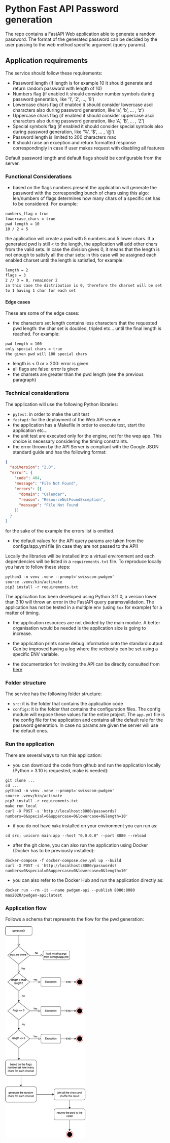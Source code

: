 # Python Fast API Password generation

The repo contains a FastAPI Web application able to generate a random password. The format of the generated password
can be decided by the user passing to the web method specific argument (query params).

## Application requirements
The service should follow these requirements:
- Password length (if length is for example 10 it should generate and return random password with length of 10)
- Numbers flag (if enabled it should consider number symbols during password generation, like ‘1’, ‘2’, …, ‘9’)
- Lowercase chars flag (if enabled it should consider lowercase ascii characters also during password generation, like ‘a’, ‘b’, … , ‘z’)
- Uppercase chars flag (if enabled it should consider uppercase ascii characters also during password generation, like ‘A’, ‘B’, … , ‘Z’)
- Special symbols flag (if enabled it should consider special symbols also during password generation, like ‘%’, ‘$’, … , ‘@’)
- Password length is limited to 200 characters max
- It should raise an exception and return formatted response correspondingly in case if user makes request with disabling all features

Default password length and default flags should be configurable from the server.

### Functional Considerations

- based on the flags numbers present the application will generate the password with the corresponding bunch of chars using this algo: len/numbers of flags determines how many chars of a specific set has to be considered. For example:

```shell
numbers_flag = true
lowercase_chars = true
pwd length = 10
10 / 2 = 5
```

the application will create a pwd with 5 numbers and 5 lower chars. If a generated pwd is still < to the length, the application will add other chars
from the valid sets. In case the division gives 0, it means that the length is not enough to satisfy all the char sets: in this case will be assigned
each enabled charset until the length is satisfied, for example:

```shell
length = 2
flags = 3
2 // 3 = 0, remainder 2
in this case the distribution is 0, therefore the charset will be set to 1 having 1 char for each set
```

#### Edge cases

These are some of the edge cases:

- the characters set length contains less characters that the requested pwd length: the char set is doubled, tripled etc... until the final length is reached. For example:

```shell
pwd length = 100
only special chars = true
the given pwd will 100 special chars
```

- length is < 0 or > 200: error is given
- all flags are false: error is given
- the charsets are greater than the pwd length (see the previous paragraph)

### Technical considerations

The application will use the following Python libraries:

- `pytest`: in order to make the unit test
- `fastapi`: for the deployment of the Web API service
- the application has a Makefile in order to execute test, start the application etc...
- the unit test are executed only for the engine, not for the wep app. This choice is necessary considering the timing constraints.
- the error thrown by the API Server is compliant with the Google JSON standard guide and has the following format:

```json
{
  "apiVersion": "2.0",
  "error": {
    "code": 404,
    "message": "File Not Found",
    "errors": [{
      "domain": "Calendar",
      "reason": "ResourceNotFoundException",
      "message": "File Not Found
    }]
  }
}
```

for the sake of the example the errors list is omitted.

- the default values for the API query params are taken from the configs/app.yml file (in case they are not passed to the API)

Locally the libraries will be installed into a virtual environment and each dependencies will be listed in a `requirements.txt` file.
To reproduce locally you have to follow these steps:
```shell
python3 -m venv .venv --prompt='swisscom-pwdgen'
source .venv/bin/activate
pip3 install -r requirements.txt
```

The application has been developed using Python 3.11.0, a version lower than 3.10 will throw an error in the FastAPI query paramsvalidation. The application has not be tested in a multiple env (using `tox` for example) for a matter of timing.

- the application resources are not divided by the main module. A better organisation would be needed is the application sice is going to increase.

- the application prints some debug information onto the standard output. Can be improved having a log where the verbosity can be set using a specific
ENV variable.

- the documentation for invoking the API can be directly consulted from [here](http://localhost:8080/docs)

### Folder structure

The service has the following folder structure:

- `src`: it is the folder that contains the application code
- `configs`: it is the folder that contains the configuration files. The config module will expose these values for the entire project.
The `app.yml` file is the config file for the application and contains all the default rule for the password generation. In case no params
are given the server will use the default ones.

### Run the application

There are several ways to run this application:

- you can download the code from github and run the application locally (Python > 3.10 is requested, make is needed):

```shell
git clone ...
cd ...
python3 -m venv .venv --prompt='swisscom-pwdgen'
source .venv/bin/activate
pip3 install -r requirements.txt
make run_local
curl -X POST -s 'http://localhost:8080/passwords?numbers=0&special=0&uppercase=0&lowercase=0&length=10'
```

- if you do not have `make` installed on your environment you can run as:

```shell
cd src; uvicorn main:app --host "0.0.0.0" --port 8080 --reload
```

- after the git clone, you can also run the application using Docker (Docker has to be previously installed):

```shell
docker-compose -f docker-compose.dev.yml up --build
curl -X POST -s 'http://localhost:8080/passwords?numbers=0&special=0&uppercase=0&lowercase=0&length=10'
```

- you can also refer to the Docker Hub and run the application directly as:

```shell
docker run --rm -it --name pwdgen-api --publish 8080:8080 mas2020/pwdgen-api:latest
```

### Application flow

Follows a schema that represents the flow for the pwd generation:

<img src="docs/pwdgen-api.jpg" alt="pwdgen" style="height: 50%; width:50%;"/>